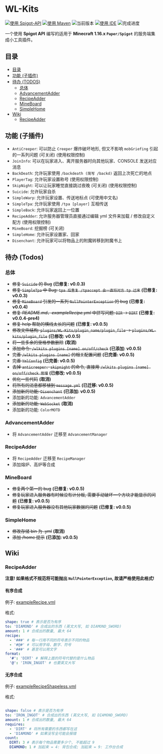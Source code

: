 # WL-Kits
[![使用 Spigot-API](https://img.shields.io/badge/使用-Spigot%20API-green)](https://hub.spigotmc.org/javadocs/bukkit/)
[![使用 Maven](https://img.shields.io/badge/使用-Maven-blue)](https://hub.spigotmc.org/javadocs/bukkit/)
![当前版本](https://img.shields.io/badge/当前版本-0.0.5-orange)
[![使用 IDE](https://img.shields.io/badge/使用%20IDE-JetBrains%20IntelliJ%20IDEA-red)](https://www.jetbrains.com/idea/)
![完成进度](https://img.shields.io/badge/完成进度-20%25-red)

一个使用 **Spigot API** 编写的适用于 **Minecraft 1.16.x `Paper/Spigot`** 的服务端集成小工具插件。

## 目录
- [目录](#目录)
- [功能 (子插件)](#功能-子插件)
- [待办 (TODOS)](#待办-todos)
  - [总体](#总体)
  - [AdvancementAdder](#advancementadder)
  - [RecipeAdder](#recipeadder)
  - [MineBoard](#mineboard)
  - [SimpleHome](#simplehome)
- [Wiki](#wiki)
  - [RecipeAdder](#recipeadder-1)

## 功能 (子插件)
- `AntiCreeper`: 可以防止 `Creeper` 爆炸破坏地形, 但又不影响 `mobGriefing` 引起的一系列问题 (可关闭) (使用权限控制)
- `JoinInfo`: 可以在玩家进入、离开服务器时向其他玩家、CONSOLE 发送对应消息
- `BackDeath`: 允许玩家使用 `/backdeath (简写 /backd)` 返回上次死亡的地点
- `PlayerTag`: 允许玩家设置称号 (使用权限控制)
- `SkipNight`: 可以让玩家睡觉直接跳过夜晚 (可关闭) (使用权限控制)
- `Suicide`: 允许玩家自杀
- `SimpleWarp`: 允许玩家设置、传送地标点 (可使用中文名)
- `SimpleTpa`: 允许玩家使用 `/tpa [player]` 互相传送
- `SimpleBack`: 允许玩家返回上一位置
- `RecipeAdder`: 允许服务器管理员直接通过编辑 yml 文件来加载 / 修改自定义配方 (使用权限控制)
- `MineBoard`: 挖掘榜 (可关闭)
- `SimpleHome`: 允许玩家设置家、回家
- `Disenchant`: 允许玩家可以将物品上的附魔转移到附魔书上

## 待办 (Todos)
### 总体
- ~~修复 `Suicide` 的 Bug~~ **(已修复: v0.0.3)**
- ~~修复 `SimpleTpa` 中 Bug: `tpa 后重复 /tpaccept 会一直将对方 tp 过来`~~ **(已修复: v0.0.3)**
- ~~修复 `MineBoard` 引发的一系列 `NullPointerException` 的 bug~~ **(已修复: v0.0.4)**
- ~~修复 *README.md*、*exampleRecipe.yml* 中拼写问题: `DIR` -> `DIRT`~~ **(已修复: v0.0.4-pre4)**
- ~~修复 help 帮助的横线太长的问题~~ **(已修复: v0.0.5)**
- ~~修改文件结构: `plugins/WL-Kits/plugin_name/plugin_file` -> `plugins/WL-kits/plugin_file`~~ **(已修改: v0.0.5)**
- ~~将一些多余的空格参数删除~~ **(取消)**
- ~~添加命令: `/wlkits plugins [name] on/off/check`~~ **(已添加: v0.0.5)**
- ~~完善 `/wlkits plugins [name]` 的相关配置问题~~ **(已完善: v0.0.5)**
- ~~完善 `YmlConfig`~~ **(已完善: v0.0.5)**
- ~~去掉 `anticreeper`、`skipnight` 的命令, 直接用 `/wlkits plugins [name] on/off/check 管理`~~ **(已修改: v0.0.5)**
- ~~优化一些代码~~ **(取消)**
- ~~将所有的消息都移植到 `message.yml`~~ **(已迁移: v0.0.5)**
- ~~添加新的功能: `Disenchant`~~ **(已添加: v0.0.5)**
- 添加新的功能: `AdvancementAdder`
- ~~添加新的功能: `WebSocket`~~ **(取消)**
- 添加新的功能: `ColorMOTD`
### AdvancementAdder
- 将 `AdvancementAdder` 迁移至 `AdvancementManager`
### RecipeAdder
- 将 `RecipeAdder` 迁移至 `RecipeManager`
- 添加熔炉、高炉等合成
### MineBoard
- ~~修复两个第一的 bug~~ **(已修复: v0.0.5)**
- ~~修复玩家进入服务器有时候没有计分板, 需要手动破坏一个方块才能显示的问题~~ **(已修复: v0.0.5)**
- ~~修复玩家进入服务器没有其他玩家数据的问题~~ **(已修复: v0.0.5)**
### SimpleHome
- ~~修改存储 bin 为 .yml~~ **(取消)**
- ~~添加 /home 提示~~ **(已添加: v0.0.5)**

## Wiki
### RecipeAdder
**注意! 如果格式不规范将可能抛出 `NullPointerException`, 故请严格使用此格式!**
#### 有序合成
例子: [exampleRecipe.yml](https://github.com/WindLeaf233/WL-Kits/blob/cab50fbb44d10c1974c6a22de30cd5533a5340dd/src/main/resources/exampleRecipe.yml)

格式:
```yaml
shape: true # 表示是否为有序
to: 'DIAMOND' # 合成出的东西 (英文大写, 如 DIAMOND_SWORD)
amount: 1 # 合成出的数量, 最大 64
recipe:
  - '###' # 每一行用不同的符号表示不同的物品
  - '#@#' # 可以用字母、数字、符号
  - '###' # 甚至可以用文字
format:
  '#': 'DIRT' # 解释上面的符号代替的是什么物品
  '@': 'IRON_INGOT' # 也要英文大写
```
#### 无序合成
例子: [exampleRecipeShapeless.yml](https://github.com/WindLeaf233/WL-Kits/blob/cab50fbb44d10c1974c6a22de30cd5533a5340dd/src/main/resources/exampleRecipeShapeless.yml)

格式:
```yaml
  
shape: false # 表示是否为有序
to: 'IRON_INGOT' # 合成出的东西 (英文大写, 如 DIAMOND_SWORD)
amount: 1 # 合成出的数量, 最大 64
requires:
  - 'DIRT' # 将所有需要的东西都写在这
  - 'DIAMOND' # 如果没写全可能会报错
count:
  DIRT: 3 # 表示每个物品需要多少个, 不能超过 9
  DIAMOND: 1 # 加起来 = 4: 背包合成; 加起来 = 9: 工作台合成
```
